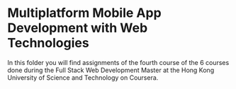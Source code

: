 # Multiplatform Mobile App Development with Web Technologies

In this folder you will find assignments of the fourth course of the 6 courses done during the Full Stack Web Development Master at the Hong Kong University of Science and Technology on Coursera.
